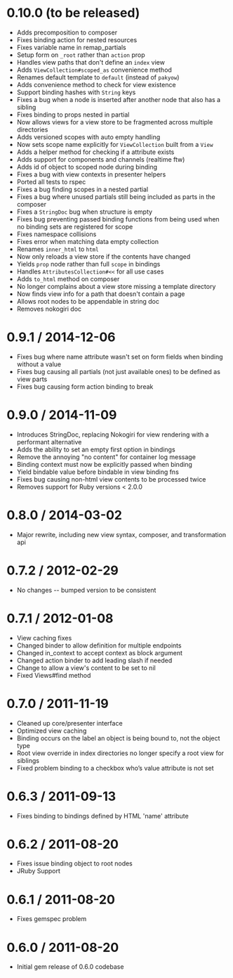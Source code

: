 # 0.10.0 (to be released)

  * Adds precomposition to composer
  * Fixes binding action for nested resources
  * Fixes variable name in remap_partials
  * Setup form on `_root` rather than `action` prop
  * Handles view paths that don't define an `index` view
  * Adds `ViewCollection#scoped_as` convenience method
  * Renames default template to `default` (instead of `pakyow`)
  * Adds convenience method to check for view existence
  * Support binding hashes with `String` keys
  * Fixes a bug when a node is inserted after another node that also has a sibling
  * Fixes binding to props nested in partial
  * Now allows views for a view store to be fragmented across multiple directories
  * Adds versioned scopes with auto empty handling
  * Now sets scope name explicitly for `ViewCollection` built from a `View`
  * Adds a helper method for checking if a attribute exists
  * Adds support for components and channels (realtime ftw)
  * Adds id of object to scoped node during binding
  * Fixes a bug with view contexts in presenter helpers
  * Ported all tests to rspec
  * Fixes a bug finding scopes in a nested partial
  * Fixes a bug where unused partials still being included as parts in the composer
  * Fixes a `StringDoc` bug when structure is empty
  * Fixes bug preventing passed binding functions from being used when no binding sets are registered for scope
  * Fixes namespace collisions
  * Fixes error when matching data empty collection
  * Renames `inner_html` to `html`
  * Now only reloads a view store if the contents have changed
  * Yields `prop` node rather than full `scope` in bindings
  * Handles `AttributesCollection#<<` for all use cases
  * Adds `to_html` method on composer
  * No longer complains about a view store missing a template directory
  * Now finds view info for a path that doesn't contain a page
  * Allows root nodes to be appendable in string doc
  * Removes nokogiri doc

# 0.9.1 / 2014-12-06

  * Fixes bug where name attribute wasn't set on form fields when binding without a value
  * Fixes bug causing all partials (not just available ones) to be defined as view parts
  * Fixes bug causing form action binding to break

# 0.9.0 / 2014-11-09

  * Introduces StringDoc, replacing Nokogiri for view rendering with a performant alternative
  * Adds the ability to set an empty first option in bindings
  * Remove the annoying "no content" for container log message
  * Binding context must now be explicitly passed when binding
  * Yield bindable value before bindable in view binding fns
  * Fixes bug causing non-html view contents to be processed twice
  * Removes support for Ruby versions < 2.0.0

# 0.8.0 / 2014-03-02

  * Major rewrite, including new view syntax, composer, and transformation api

# 0.7.2 / 2012-02-29

  * No changes -- bumped version to be consistent

# 0.7.1 / 2012-01-08

  * View caching fixes
  * Changed binder to allow definition for multiple endpoints
  * Changed in_context to accept context as block argument
  * Changed action binder to add leading slash if needed
  * Change to allow a view's content to be set to nil
  * Fixed Views#find method

# 0.7.0 / 2011-11-19

  * Cleaned up core/presenter interface
  * Optimized view caching
  * Binding occurs on the label an object is being bound to, not the object type
  * Root view override in index directories no longer specify a root view for siblings
  * Fixed problem binding to a checkbox who’s value attribute is not set

# 0.6.3 / 2011-09-13

  * Fixes binding to bindings defined by HTML 'name' attribute

# 0.6.2 / 2011-08-20

  * Fixes issue binding object to root nodes
  * JRuby Support

# 0.6.1 / 2011-08-20

  * Fixes gemspec problem

# 0.6.0 / 2011-08-20

 * Initial gem release of 0.6.0 codebase
